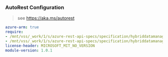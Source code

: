 ### AutoRest Configuration

> see https://aka.ms/autorest

``` yaml
azure-arm: true
require:
- /mnt/vss/_work/1/s/azure-rest-api-specs/specification/hybriddatamanager/resource-manager/readme.md
- /mnt/vss/_work/1/s/azure-rest-api-specs/specification/hybriddatamanager/resource-manager/readme.go.md
license-header: MICROSOFT_MIT_NO_VERSION
module-version: 1.0.1

```